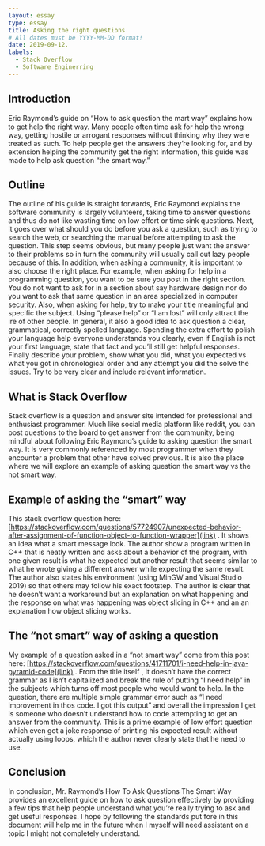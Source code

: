 ```yaml
---
layout: essay
type: essay
title: Asking the right questions
# All dates must be YYYY-MM-DD format!
date: 2019-09-12.
labels:
  - Stack Overflow
  - Software Enginerring
---
```


## Introduction

Eric Raymond’s guide on “How to ask question the mart way” explains how to get help the right way. Many people often time ask for help the wrong way, getting hostile or arrogant responses without thinking why they were treated as such. To help people get the answers they’re looking for, and by extension helping the community get the right information, this guide was made to help ask question “the smart way.”

## Outline

The outline of his guide is straight forwards, Eric Raymond explains the software community is largely volunteers, taking time to answer questions and thus do not like wasting time on low effort or time sink questions. Next, it goes over what should you do before you ask a question, such as trying to search the web, or searching the manual before attempting to ask the question. This step seems obvious, but many people just want the answer to their problems so in turn the community will usually call out lazy people because of this. In addition, when asking a community, it is important to also choose the right place. For example, when asking for help in a programming question, you want to be sure you post in the right section. You do not want to ask for in a section about say hardware design nor do you want to ask that same question in an area specialized in computer security.  Also, when asking for help, try to make your title meaningful and specific the subject.  Using “please help” or “I am lost” will only attract the ire of other people. In general, it also a good idea to ask question a clear, grammatical, correctly spelled language. Spending the extra effort to polish your language help everyone understands you clearly, even if English is not your first language, state that fact and you’ll still get helpful responses. Finally describe your problem, show what you did, what you expected vs what you got in chronological order and any attempt you did the solve the issues. Try to be very clear and include relevant information.

## What is Stack Overflow

Stack overflow is a question and answer site intended for professional and enthusiast programmer. Much like social media platform like reddit, you can post questions to the board to get answer from the community, being mindful about following Eric Raymond’s guide to asking question the smart way. It is very commonly referenced by most programmer when they encounter a problem that other have solved previous. It is also the place where we will explore an example of asking question the smart way vs the not smart way.

## Example of asking the “smart” way

This stack overflow question here: [https://stackoverflow.com/questions/57724907/unexpected-behavior-after-assignment-of-function-object-to-function-wrapper](link) . It shows an idea what a smart message look. The author show a program written in C++ that is neatly written and asks about a behavior of the program, with one given result is what he expected but another result that seems similar to what he wrote giving a different answer while expecting the same result. The author also states his environment (using MinGW and Visual Studio 2019) so that others may follow his exact footstep. The author is clear that he doesn’t want a workaround but an explanation on what happening and the response on what was happening was object slicing in C++ and an an explanation how object slicing works.

## The “not smart” way of asking a question

My example of a question asked in a “not smart way” come from this post here: [https://stackoverflow.com/questions/41711701/i-need-help-in-java-pyramid-code](link) . From the title itself , it doesn’t have the correct grammar as I isn’t capitalized and break the rule of putting “I need help” in the subjects which turns off most people who would want to help. In the question, there are multiple simple grammar error such as “I need improvement in thos code. I got this output” and overall the impression I get is someone who doesn’t understand how to code attempting to get an answer from the community. This is a prime example of low effort question which even got a joke response of printing his expected result without actually using loops, which the author never clearly state that he need to use.

## Conclusion

In conclusion, Mr. Raymond’s How To Ask Questions The Smart Way provides an excellent guide on how to ask question effectively by providing a few tips that help people understand what you’re really trying to ask and get useful responses. I hope by following the standards put fore in this document will help me in the future when I myself will need assistant on a topic I might not completely understand.
